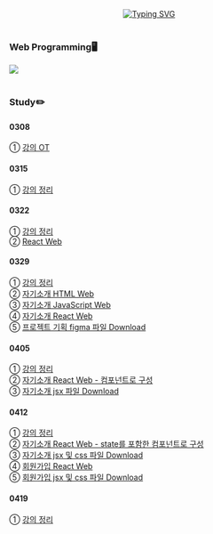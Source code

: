 <div align="center">
<a href="https://git.io/typing-svg"><img src="https://readme-typing-svg.demolab.com?font=Fredoka+One&size=50&pause=1000&color=F7CF00&background=00185C&center=true&vCenter=true&random=true&width=1100&height=130&lines=Gnyo's+React+Web+Programming" alt="Typing SVG" /></a>
</div>
</br>

### Web Programming🖥️
<img src="https://img.shields.io/badge/react-20232a.svg?style=for-the-badge&logo=react&logoColor=61DAFB"/></br></br>

### Study✏️
#### 0308
① <a href="https://github.com/Gnyo/React/blob/main/0308/readme.md"> 강의 OT </a></br>

#### 0315
① <a href="https://github.com/Gnyo/React/blob/main/0315/readme.md"> 강의 정리 </a></br>

#### 0322
① <a href="https://github.com/Gnyo/React/blob/main/0322/readme.md"> 강의 정리 </a></br>
② <a href="https://gnyo.github.io/React/0322/build/index.html"> React Web </a></br>

#### 0329
① <a href="https://github.com/Gnyo/React/blob/main/0329/readme.md"> 강의 정리 </a></br>
② <a href="https://gnyo.github.io/React/0329/과제/introduce.html"> 자기소개 HTML Web </a></br>
③ <a href="https://gnyo.github.io/React/0329/과제/introduce.html"> 자기소개 JavaScript Web </a></br>
④ <a href="https://gnyo.github.io/React/0329/과제/build/introduce.html"> 자기소개 React Web </a></br>
⑤ <a href="https://github.com/Gnyo/React/blob/main/0329/%EA%B3%BC%EC%A0%9C/HomeWork.fig"> 프로젝트 기획 figma 파일 Download </a></br>

#### 0405
① <a href="https://github.com/Gnyo/React/blob/main/0405/readme.md"> 강의 정리 </a></br>
② <a href="https://gnyo.github.io/React/0405/과제/build/"> 자기소개 React Web - 컴포넌트로 구성 </a></br>
③ <a href="https://github.com/Gnyo/React/tree/main/0405/%EA%B3%BC%EC%A0%9C/Component_5"> 자기소개 jsx 파일 Download </a></br>

#### 0412
① <a href="https://github.com/Gnyo/React/blob/main/0412/readme.md"> 강의 정리 </a></br>
② <a href="https://gnyo.github.io/React/0412/%EA%B3%BC%EC%A0%9C/intro/build/"> 자기소개 React Web - state를 포함한 컴포넌트로 구성 </a></br>
③ <a href="https://github.com/Gnyo/React/tree/main/0412/%EA%B3%BC%EC%A0%9C/intro/jsxCode"> 자기소개 jsx 및 css 파일 Download </a></br>
④ <a href="https://gnyo.github.io/React/0412/%EA%B3%BC%EC%A0%9C/signup/build/"> 회원가입 React Web </a></br>
⑤ <a href="https://github.com/Gnyo/React/tree/main/0412/%EA%B3%BC%EC%A0%9C/signup/jsxCode"> 회원가입 jsx 및 css 파일 Download </a></br>

#### 0419
① <a href="https://github.com/Gnyo/React/blob/main/0419/readme.md"> 강의 정리 </a></br>
